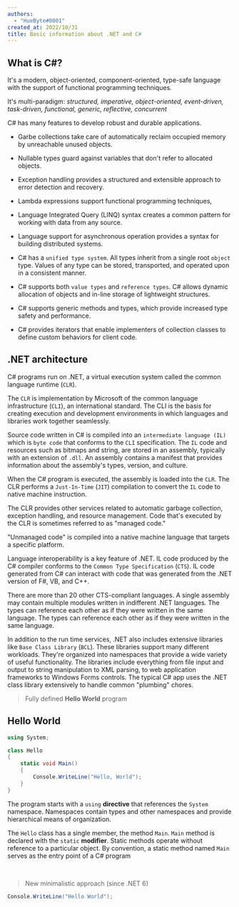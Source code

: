 ```yaml
---
authors:
  - "HueByte#0001"
created_at: 2022/10/31
title: Basic information about .NET and C#
---
```


## What is C#? 
It's a modern, object-oriented, component-oriented, type-safe language with the support of functional programming techniques.

It's multi-paradigm: *structured, imperative, object-oriented, event-driven, task-driven, functional, generic, reflective, concurrent*

C# has many features to develop robust and durable applications.

- Garbe collections take care of automatically reclaim occupied memory by unreachable unused objects. 

- Nullable types guard against variables that don't refer to allocated objects.

- Exception handling provides a structured and extensible approach to error detection and recovery.

- Lambda expressions support functional programming techniques,

- Language Integrated Query (LINQ) syntax creates a common pattern for working with data from any source.

- Language support for asynchronous operation provides a syntax for building distributed systems.

- C# has a `unified type system`. All types inherit from a single root `object` type. Values of any type can be stored, transported, and operated upon in a consistent manner.

- C# supports both `value types` and `reference types`. C# allows dynamic allocation of objects and in-line storage of lightweight structures. 

- C# supports generic methods and types, which provide increased type safety and performance.

- C# provides iterators that enable implementers of collection classes to define custom behaviors for client code. 

## .NET architecture
C# programs run on .NET, a virtual execution system called the common language runtime (`CLR`).

 The `CLR` is implementation by Microsoft of the common language infrastructure (`CLI`), an international standard. The CLI is the basis for creating execution and development environments in which languages and libraries work together seamlessly.

Source code written in C# is compiled into an `intermediate language (IL)` which is `byte code` that conforms to the `CLI` specification.
The `IL` code and resources such as bitmaps and string, are stored in an assembly, typically with an extension of `.dll`. An assembly contains a manifest that provides information about the assembly's types, version, and culture.

When the C# program is executed, the assembly is loaded into the `CLR`. The CLR performs a `Just-In-Time` (`JIT`) compilation to convert the `IL` code to native machine instruction. 

The CLR provides other services related to automatic garbage collection, exception handling, and resource management. Code that's executed by the CLR is sometimes referred to as "managed code." 

"Unmanaged code" is compiled into a native machine language that targets a specific platform.

Language interoperability is a key feature of .NET. IL code produced by the C# compiler conforms to the `Common Type Specification` (`CTS`). IL code generated from C# can interact with code that was generated from the .NET version of F#, VB, and C++.

There are more than 20 other CTS-compliant languages. A single assembly may contain multiple modules written in indifferent .NET languages. The types can reference each other as if they were written in the same language. 
The types can reference each other as if they were written in the same language.

In addition to the run time services, .NET also includes extensive libraries like `Base Class Library` (`BCL`). These libraries support many different workloads. They're organized into namespaces that provide a wide variety of useful functionality. The libraries include everything from file input and output to string manipulation to XML parsing, to web application frameworks to Windows Forms controls. The typical C# app uses the .NET class library extensively to handle common "plumbing" chores. 

> Fully defined **Hello World** program
## Hello World
```cs
using System;

class Hello
{
    static void Main()
    {
        Console.WriteLine("Hello, World");
    }
}
```

The program starts with a `using` **directive** that references the `System` namespace. Namespaces contain types and other namespaces and provide hierarchical means of organization.

The `Hello` class has a single member, the method `Main`. `Main` method is declared with the `static` **modifier**. Static methods operate without reference to a particular object. By convention, a static method named `Main` serves as the entry point of a C# program

<br />

> New minimalistic approach (since .NET 6)
```cs
Console.WriteLine("Hello World");
```




